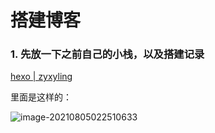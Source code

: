 # 搭建博客

### 1. 先放一下之前自己的小栈，以及搭建记录

[hexo | zyxyling](http://zyxyling.cn/2020/03/15/00000-hexo-blog/)

里面是这样的：

![image-20210805022510633](C:\Users\lenovo\AppData\Roaming\Typora\typora-user-images\image-20210805022510633.png)